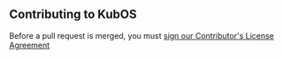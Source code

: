 Contributing to KubOS
---

Before a pull request is merged, you must [sign our Contributor's License Agreement](https://www.clahub.com/agreements/openkosmosorg/KubOS)
